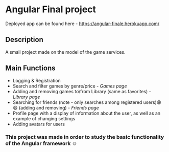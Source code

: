 # Angular Final project

Deployed app can be found here - https://angular-finale.herokuapp.com/

## Description

A small project made on the model of the game services.

## Main Functions

- Logging & Registration
- Search and filter games by genre/price - *Games page*
- Adding and removing games to\from Library (same as favorites) - *Library page*
- Searching for friends (note - only searches among registered users):grinning: :smile: (adding and removing) - *Friends page*
- Profile page with a display of information about the user, as well as an example of changing settings
- Adding avatars for users

### This project was made in order to study the basic functionality of the Angular framework :relaxed:


